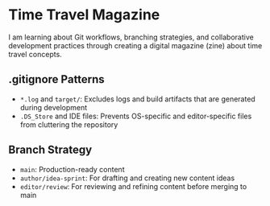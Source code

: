 # Time Travel Magazine

I am learning about Git workflows, branching strategies, and collaborative development practices through creating a digital magazine (zine) about time travel concepts.

## .gitignore Patterns
- `*.log` and `target/`: Excludes logs and build artifacts that are generated during development
- `.DS_Store` and IDE files: Prevents OS-specific and editor-specific files from cluttering the repository

## Branch Strategy
- `main`: Production-ready content
- `author/idea-sprint`: For drafting and creating new content ideas
- `editor/review`: For reviewing and refining content before merging to main
